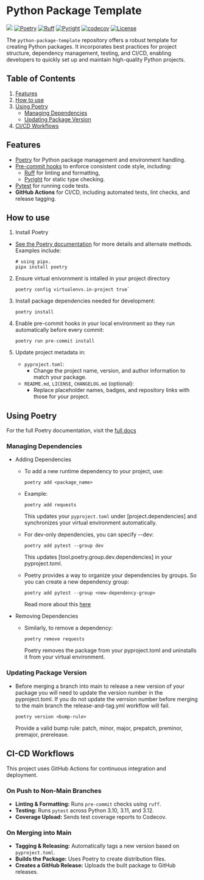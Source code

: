# Python Package Template

[![](https://img.shields.io/badge/Python-3.10|3.11|3.12-blue)](https://www.python.org)
[![Poetry](https://img.shields.io/endpoint?url=https://python-poetry.org/badge/v0.json)](https://python-poetry.org/)
[![Ruff](https://img.shields.io/endpoint?url=https://raw.githubusercontent.com/astral-sh/ruff/main/assets/badge/v2.json)](https://github.com/astral-sh/ruff)
[![Pyright](https://img.shields.io/badge/Pyright-enabled-brightgreen)](https://github.com/microsoft/pyright)
[![codecov](https://codecov.io/gh/michaelellis003/python-package-template/graph/badge.svg?token=TUKP19SKJ3)](https://codecov.io/gh/michaelellis003/python-package-template)
[![License](https://img.shields.io/github/license/michaelellis003/python-package-template)](https://github.com/michaelellis003/python-package-template/blob/main/LICENSE)

The `python-package-template` repository offers a robust template for creating Python packages. It incorporates best practices for project structure, dependency management, testing, and CI/CD, enabling developers to quickly set up and maintain high-quality Python projects.

## Table of Contents
1. [Features](#features)
2. [How to use](#how-to-use)
3. [Using Poetry](#using-poetry)
   - [Managing Dependencies](#managing-dependencies)
   - [Updating Package Version](#updating-package-version)
5. [CI/CD Workflows](#ci-cd-workflows)

## Features
- [Poetry](https://python-poetry.org) for Python package management and environment handling.
- [Pre-commit hooks](https://pre-commit.com) to enforce consistent code style, including:
    - [Ruff](https://docs.astral.sh/ruff/) for linting and formatting,
    - [Pyright](https://github.com/microsoft/pyright) for static type checking.
- [Pytest](https://docs.pytest.org/en/stable/) for running code tests.
- **GitHub Actions** for CI/CD, including automated tests, lint checks, and release tagging.

## How to use
1. Install Poetry
- [See the Poetry documentation](https://python-poetry.org) for more details and alternate methods. Examples include:
    ```
    # using pipx.
    pipx install poetry
    ```

2. Ensure virtual enivornment is intalled in your project directory
    ```
    poetry config virtualenvs.in-project true`
    ```

2. Install package dependencies needed for development:
    ```
    poetry install
    ```

3. Enable pre-commit hooks in your local environment so they run automatically before every commit:
    ```
    poetry run pre-commit install
    ```

4. Update project metadata in:
    - `pyproject.toml`:
        - Change the project name, version, and author information to match your package.
    - `README.md`, `LICENSE`, `CHANGELOG.md` (optional):
        - Replace placeholder names, badges, and repository links with those for your project.

## Using Poetry
For the full Poetry documentation, visit the [full docs](https://python-poetry.org)

### Managing Dependencies
- Adding Dependencies
    - To add a new runtime dependency to your project, use:
        ```
        poetry add <package_name>
        ```
    - Example:
        ```
        poetry add requests
        ```
        This updates your `pyproject.toml` under [project.dependencies] and synchronizes your virtual environment automatically.

    - For dev-only dependencies, you can specify --dev:
        ```
        poetry add pytest --group dev
        ```
        This updates [tool.poetry.group.dev.dependencies] in your pyproject.toml.

    - Poetry provides a way to organize your dependencies by groups. So you can
    create a new dependency group:
        ```
        poetry add pytest --group <new-dependency-group>
        ```
        Read more about this [here](https://python-poetry.org/docs/managing-dependencies/)

- Removing Dependencies
    - Similarly, to remove a dependency:
        ```
        poetry remove requests
        ```
        Poetry removes the package from your pyproject.toml and uninstalls it from your virtual environment.

### Updating Package Version
- Before merging a branch into main to release a new version of your package you will need to update the version number in the pyproject.toml. If you do not update the verrsion number before merging to the main branch the release-and-tag.yml workflow will fail.
    ```
    poetry version <bump-rule>
    ```
    Provide a valid bump rule: patch, minor, major, prepatch, preminor, premajor, prerelease.

## CI-CD Workflows

This project uses GitHub Actions for continuous integration and deployment.

### On Push to Non-Main Branches

- **Linting & Formatting:** Runs `pre-commit` checks using `ruff`.
- **Testing:** Runs `pytest` across Python 3.10, 3.11, and 3.12.
- **Coverage Upload:** Sends test coverage reports to Codecov.

### On Merging into Main

- **Tagging & Releasing:** Automatically tags a new version based on `pyproject.toml`.
- **Builds the Package:** Uses Poetry to create distribution files.
- **Creates a GitHub Release:** Uploads the built package to GitHub releases.
